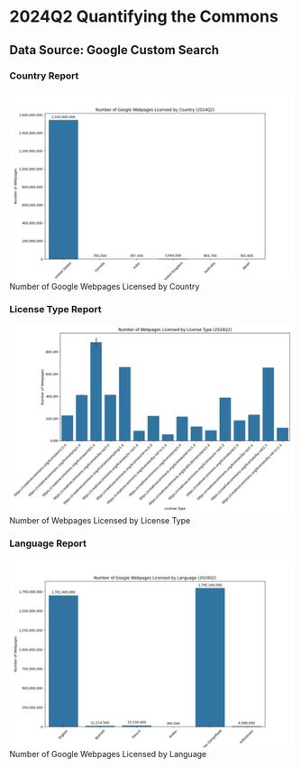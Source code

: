 # 2024Q2 Quantifying the Commons
<!-- GCS Start -->
## Data Source: Google Custom Search

<!-- Country Report Start -->
### Country Report
![Number of Google Webpages Licensed by Country](3-report/gcs_country_report.png)
Number of Google Webpages Licensed by Country
<!-- Country Report End -->
<!-- License Type Report Start -->
### License Type Report
![Number of Webpages Licensed by License Type](3-report/gcs_licensetype_report.png)
Number of Webpages Licensed by License Type
<!-- License Type Report End -->
<!-- Language Report Start -->
### Language Report
![Number of Google Webpages Licensed by Language](3-report/gcs_language_report.png)
Number of Google Webpages Licensed by Language
<!-- Language Report End -->
<!-- GCS End -->

